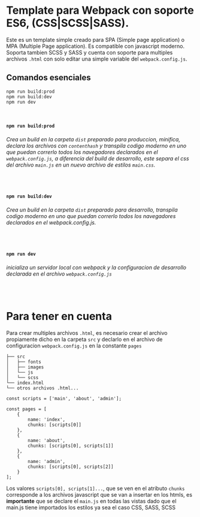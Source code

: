 # Template para Webpack con soporte ES6, (CSS|SCSS|SASS). 
Este es un template simple creado para SPA (Simple page application) o MPA (Multiple Page application).
Es compatible con javascript moderno. Soporta tambien SCSS y SASS y cuenta con soporte para multiples archivos `.html` con solo editar una simple variable del `webpack.config.js`.
 
## Comandos esenciales
```
npm run build:prod 
npm run build:dev
npm run dev
```
 
 
&nbsp; 
#### `npm run build:prod`
###### Crea un build en la carpeta `dist` preparado para produccion, minifica, declara los archivos con `contenthash` y transpila codigo moderno en uno que puedan correrlo todos los navegadores declarados en el `webpack.config.js`,  a diferencia del build de desarrollo, este separa el css del archivo `main.js` en un nuevo archivo de estilos `main.css`.
&nbsp;
#### `npm run build:dev`
###### Crea un build en la carpeta `dist` preparado para desarrollo, transpila codigo moderno en uno que puedan correrlo todos los navegadores declarados en el webpack.config.js.
&nbsp;
#### `npm run dev`
###### inicializa un servidor local con webpack y la configuracion de desarrollo declarada en el archivo `webpack.config.js`
&nbsp;&nbsp;
# Para tener en cuenta
Para crear multiples archivos `.html`, es necesario crear el archivo propiamente dicho en la carpeta `src` y declarlo en el archivo de configuracion `webpack.config.js` en la constante `pages`
   
    ├── src            
    │   ├── fonts
    │   ├── images    
    │   └── js
    │   └── scss
    └── index.html
    └── otros archivos .html...

```
const scripts = ['main', 'about', 'admin'];

const pages = [
	{
		name: 'index',
		chunks: [scripts[0]]
	},
	{
		name: 'about',
		chunks: [scripts[0], scripts[1]]
	},
	{
		name: 'admin',
		chunks: [scripts[0], scripts[2]]
	}
];
```

Los valores `scripts[0], scripts[1]...`, que se ven en el atributo `chunks` corresponde a los archivos javascript que se van a insertar en los htmls, es **importante** que se declare el `main.js` en todas las vistas dado que el main.js tiene importados los estilos ya sea el caso CSS, SASS, SCSS
